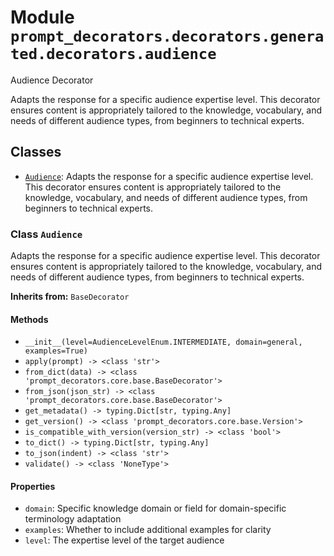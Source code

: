 # Module `prompt_decorators.decorators.generated.decorators.audience`

Audience Decorator

Adapts the response for a specific audience expertise level. This decorator ensures content is appropriately tailored to the knowledge, vocabulary, and needs of different audience types, from beginners to technical experts.

## Classes

- [`Audience`](#class-audience): Adapts the response for a specific audience expertise level. This decorator ensures content is appropriately tailored to the knowledge, vocabulary, and needs of different audience types, from beginners to technical experts.

### Class `Audience`

Adapts the response for a specific audience expertise level. This decorator ensures content is appropriately tailored to the knowledge, vocabulary, and needs of different audience types, from beginners to technical experts.

**Inherits from:** `BaseDecorator`

#### Methods

- `__init__(level=AudienceLevelEnum.INTERMEDIATE, domain=general, examples=True)`
- `apply(prompt) -> <class 'str'>`
- `from_dict(data) -> <class 'prompt_decorators.core.base.BaseDecorator'>`
- `from_json(json_str) -> <class 'prompt_decorators.core.base.BaseDecorator'>`
- `get_metadata() -> typing.Dict[str, typing.Any]`
- `get_version() -> <class 'prompt_decorators.core.base.Version'>`
- `is_compatible_with_version(version_str) -> <class 'bool'>`
- `to_dict() -> typing.Dict[str, typing.Any]`
- `to_json(indent) -> <class 'str'>`
- `validate() -> <class 'NoneType'>`
#### Properties

- `domain`: Specific knowledge domain or field for domain-specific terminology adaptation
- `examples`: Whether to include additional examples for clarity
- `level`: The expertise level of the target audience

